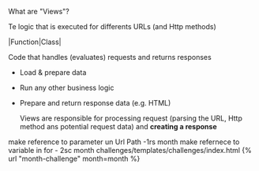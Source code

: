 What are "Views"?

Te logic that is executed for differents URLs (and Http methods)

|Function|Class|

Code that handles (evaluates) requests and returns responses

* Load & prepare data
* Run any other business logic
* Prepare and return response data (e.g. HTML)
  



  Views are responsible for processing request (parsing the URL, Http method ans potential request data)
  and **creating a response**



 make reference to parameter un Url Path -1rs month
make refernece to variable in for - 2sc month
challenges/templates/challenges/index.html
{% url "month-challenge" month=month %}